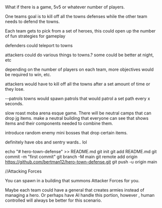 What if there is a game, 5v5 or whatever number of players.

One teams goal is to kill off all the towns defenses while the other team needs to defend the towns. 

Each team gets to pick from a set of heroes,
this could open up the number of fun strategies for gameplay

defenders could teleport to towns

attackers could do various things to towns.? 
some could be better at night, etc

depending on the number of players on each team, more objectives would be required to win, etc.

attackers would have to kill off all the towns after a set amount of time or they lose.

--patrols
towns would spawn patrols that would patrol a set path every x seconds.

slow roast moba arena esque game. There will be neutral camps that can drop jg items.
make a neutral building that everyone can see that shows items and their components needed to combine them.

introduce random enemy mini bosses that drop certain items.

definitely have obs and sentry wards.. lol




echo "# hero-town-defense" >> README.md
git init
git add README.md
git commit -m "first commit"
git branch -M main
git remote add origin https://github.com/bertman12/hero-town-defense.git
git push -u origin main

//Attacking Forces

You can spawn in a building that summons Attacker Forces for you. 

Maybe each team could have a general that creates armies instead of managing a hero.
Or perhaps have AI handle this portion, however , human controlled will always be better for this scenario.



